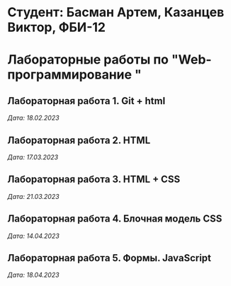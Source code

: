 # Студент: Басман Артем, Казанцев Виктор, ФБИ-12

# Лабораторные работы по "Web-программирование "

## Лабораторная работа 1. Git + html

*Дата: 18.02.2023*

## Лабораторная работа 2. HTML

*Дата: 17.03.2023*

## Лабораторная работа 3. HTML + CSS

*Дата: 21.03.2023*

## Лабораторная работа 4. Блочная модель CSS

*Дата: 14.04.2023*

## Лабораторная работа 5. Формы. JavaScript

*Дата: 18.04.2023*
